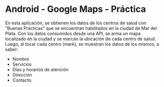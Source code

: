 # Android - Google Maps - Práctica

En esta aplicación, se obtienen los datos de los centros de salud con "Buenas Prácticas" que se encuentran habilitados en la ciudad de Mar del Plata. Con los datos consumidos desde una API, se arma un mapa localizado en la ciudad y se marcan la ubicación de cada centro de salud. Luego, al tocar cada centro (mark), se muestran los datos de los mismos, a saber:

* Nombre
* Servicios
* Días y horarios de atención
* Dirección
* Contacto


